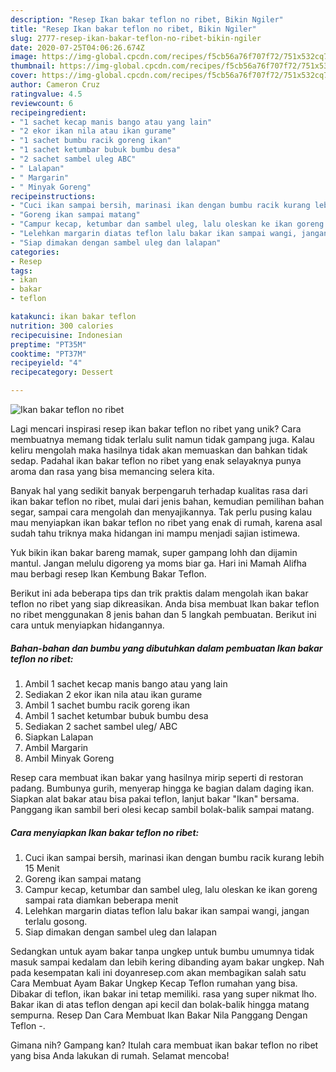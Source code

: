 ```yaml
---
description: "Resep Ikan bakar teflon no ribet, Bikin Ngiler"
title: "Resep Ikan bakar teflon no ribet, Bikin Ngiler"
slug: 2777-resep-ikan-bakar-teflon-no-ribet-bikin-ngiler
date: 2020-07-25T04:06:26.674Z
image: https://img-global.cpcdn.com/recipes/f5cb56a76f707f72/751x532cq70/ikan-bakar-teflon-no-ribet-foto-resep-utama.jpg
thumbnail: https://img-global.cpcdn.com/recipes/f5cb56a76f707f72/751x532cq70/ikan-bakar-teflon-no-ribet-foto-resep-utama.jpg
cover: https://img-global.cpcdn.com/recipes/f5cb56a76f707f72/751x532cq70/ikan-bakar-teflon-no-ribet-foto-resep-utama.jpg
author: Cameron Cruz
ratingvalue: 4.5
reviewcount: 6
recipeingredient:
- "1 sachet kecap manis bango atau yang lain"
- "2 ekor ikan nila atau ikan gurame"
- "1 sachet bumbu racik goreng ikan"
- "1 sachet ketumbar bubuk bumbu desa"
- "2 sachet sambel uleg ABC"
- " Lalapan"
- " Margarin"
- " Minyak Goreng"
recipeinstructions:
- "Cuci ikan sampai bersih, marinasi ikan dengan bumbu racik kurang lebih 15 Menit"
- "Goreng ikan sampai matang"
- "Campur kecap, ketumbar dan sambel uleg, lalu oleskan ke ikan goreng sampai rata diamkan beberapa menit"
- "Lelehkan margarin diatas teflon lalu bakar ikan sampai wangi, jangan terlalu gosong."
- "Siap dimakan dengan sambel uleg dan lalapan"
categories:
- Resep
tags:
- ikan
- bakar
- teflon

katakunci: ikan bakar teflon 
nutrition: 300 calories
recipecuisine: Indonesian
preptime: "PT35M"
cooktime: "PT37M"
recipeyield: "4"
recipecategory: Dessert

---
```



![Ikan bakar teflon no ribet](https://img-global.cpcdn.com/recipes/f5cb56a76f707f72/751x532cq70/ikan-bakar-teflon-no-ribet-foto-resep-utama.jpg)

Lagi mencari inspirasi resep ikan bakar teflon no ribet yang unik? Cara membuatnya memang tidak terlalu sulit namun tidak gampang juga. Kalau keliru mengolah maka hasilnya tidak akan memuaskan dan bahkan tidak sedap. Padahal ikan bakar teflon no ribet yang enak selayaknya punya aroma dan rasa yang bisa memancing selera kita.

Banyak hal yang sedikit banyak berpengaruh terhadap kualitas rasa dari ikan bakar teflon no ribet, mulai dari jenis bahan, kemudian pemilihan bahan segar, sampai cara mengolah dan menyajikannya. Tak perlu pusing kalau mau menyiapkan ikan bakar teflon no ribet yang enak di rumah, karena asal sudah tahu triknya maka hidangan ini mampu menjadi sajian istimewa.

Yuk bikin ikan bakar bareng mamak, super gampang lohh dan dijamin mantul. Jangan melulu digoreng ya moms biar ga. Hari ini Mamah Alifha mau berbagi resep Ikan Kembung Bakar Teflon.


Berikut ini ada beberapa tips dan trik praktis dalam mengolah ikan bakar teflon no ribet yang siap dikreasikan. Anda bisa membuat Ikan bakar teflon no ribet menggunakan 8 jenis bahan dan 5 langkah pembuatan. Berikut ini cara untuk menyiapkan hidangannya.

<!--inarticleads1-->

##### Bahan-bahan dan bumbu yang dibutuhkan dalam pembuatan Ikan bakar teflon no ribet:

1. Ambil 1 sachet kecap manis bango atau yang lain
1. Sediakan 2 ekor ikan nila atau ikan gurame
1. Ambil 1 sachet bumbu racik goreng ikan
1. Ambil 1 sachet ketumbar bubuk bumbu desa
1. Sediakan 2 sachet sambel uleg/ ABC
1. Siapkan  Lalapan
1. Ambil  Margarin
1. Ambil  Minyak Goreng


Resep cara membuat ikan bakar yang hasilnya mirip seperti di restoran padang. Bumbunya gurih, menyerap hingga ke bagian dalam daging ikan. Siapkan alat bakar atau bisa pakai teflon, lanjut bakar &#34;Ikan&#34; bersama. Panggang ikan sambil beri olesi kecap sambil bolak-balik sampai matang. 

<!--inarticleads2-->

##### Cara menyiapkan Ikan bakar teflon no ribet:

1. Cuci ikan sampai bersih, marinasi ikan dengan bumbu racik kurang lebih 15 Menit
1. Goreng ikan sampai matang
1. Campur kecap, ketumbar dan sambel uleg, lalu oleskan ke ikan goreng sampai rata diamkan beberapa menit
1. Lelehkan margarin diatas teflon lalu bakar ikan sampai wangi, jangan terlalu gosong.
1. Siap dimakan dengan sambel uleg dan lalapan


Sedangkan untuk ayam bakar tanpa ungkep untuk bumbu umumnya tidak masuk sampai kedalam dan lebih kering dibanding ayam bakar ungkep. Nah pada kesempatan kali ini doyanresep.com akan membagikan salah satu Cara Membuat Ayam Bakar Ungkep Kecap Teflon rumahan yang bisa. Dibakar di teflon, ikan bakar ini tetap memiliki. rasa yang super nikmat lho. Bakar ikan di atas teflon dengan api kecil dan bolak-balik hingga matang sempurna. Resep Dan Cara Membuat Ikan Bakar Nila Panggang Dengan Teflon -. 

Gimana nih? Gampang kan? Itulah cara membuat ikan bakar teflon no ribet yang bisa Anda lakukan di rumah. Selamat mencoba!

